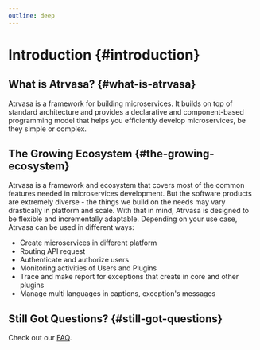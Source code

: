 ```yaml
---
outline: deep
---
```


# Introduction {#introduction}

## What is Atrvasa? {#what-is-atrvasa}

Atrvasa is a framework for building microservices. It builds on top of standard architecture and provides a declarative and component-based programming model that helps you efficiently develop microservices, be they simple or complex.

## The Growing Ecosystem {#the-growing-ecosystem}

Atrvasa is a framework and ecosystem that covers most of the common features needed in microservices development. But the software products are extremely diverse - the things we build on the needs may vary drastically in platform and scale. With that in mind, Atrvasa is designed to be flexible and incrementally adaptable. Depending on your use case, Atrvasa can be used in different ways:

- Create microservices in different platform
- Routing API request
- Authenticate and authorize users
- Monitoring activities of Users and Plugins
- Trace and make report for exceptions that create in core and other plugins
- Manage multi languages in captions, exception's messages

## Still Got Questions? {#still-got-questions}

Check out our [FAQ](/about/faq).
